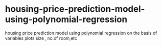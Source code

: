 # housing-price-prediction-model-using-polynomial-regression
housing price prediction model using polynomial regression on the basis of variables plots size , no.of room,etc
